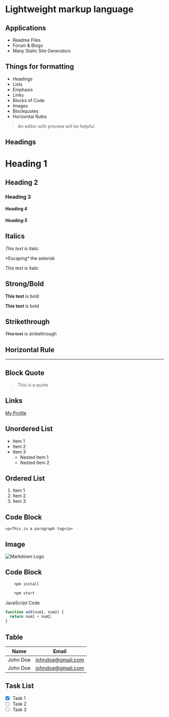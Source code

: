 # Lightweight markup language

## Applications

- Readme Files
- Forum & Blogs
- Many Static Site Generators

## Things for formatting

- Headings
- Lists
- Emphasis
- Links
- Blocks of Code
- Images
- Blockquotes
- Horizontal Rules

> An editor with preview will be helpful

<!-- Headings  -->

## Headings

# Heading 1

## Heading 2

### Heading 3

#### Heading 4

##### Heading 5

<!-- Italics  -->

## Italics

_This text_ is italic

\*Escaping\* the asterisk

_This text_ is italic

<!-- Strong (Bold)  -->

## Strong/Bold

**This text** is bold

**This text** is bold

<!-- Strikethrough -->

## Strikethrough

~~This text~~ is strikethrough

## <!-- Horizontal Rule -->

## Horizontal Rule

---

<!-- Blockquote -->

## Block Quote

> This is a quote

<!-- Links  -->

## Links

[My Profile]("https://github.com/SP7TECH)

<!-- UL -->

## Unordered List

- Item 1
- Item 2
- Item 3
  - Nested Item 1
  - Nested Item 2

<!-- OL  -->

## Ordered List

1. Item 1
2. Item 2
3. Item 3

<!-- Inline Code Block  -->

## Code Block

`<p>This is a paragraph tag</p>`

<!-- Image -->

## Image

![Markdown Logo](https://markdown-here.com/img/icon256.png)

<!-- Code Blocks -->

## Code Block

```bash
    npm install

    npm start
```

JavaScript Code

```javascript
function add(num1, num2) {
  return num1 + num2;
}
```

<!-- Table -->

## Table

| Name     | Email             |
| -------- | ----------------- |
| John Doe | johndoe@gmail.com |
| John Doe | johndoe@gmail.com |

<!-- Task List -->

## Task List

- [x] Task 1
- [ ] Task 2
- [ ] Task 3
